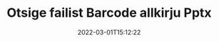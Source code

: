 ---
############################# Static ############################
layout: "auto-gen-signature"
date: 2022-03-01T15:12:22
draft: false
operation: Search
signaturetype: Barcode
fileformat: Pptx
productName: .NET
lang: et
productCode: net
otherformats: pdf doc docx docm dot dotm dotx odt ott rtf xls xlsx xlsm xlsb csv ods ots xltx xltm ppt pptx pps ppsx odp otp potx potm pptm ppsm png jpg bmp gif tiff svg webp wmf
breadcrumb: Search Barcode signatures at Pptx with C#

############################# Head ############################
head_title: "Otsige allkirju Barcode failist Pptx rakenduses C#"
head_description: "Kasutage .NET allkirjade Barcode otsimiseks failides Pptx, kasutades paari koodirida."

############################# Header ############################
title: "Otsige failist Barcode allkirju Pptx"
description: "Native API .NET võimaldab otsida allkirju Barcode juba allkirjastatud Pptx failides. Tehke oma Pptx dokumentides täpsem e-allkirjaotsing, kasutades paari koodirida."
bg_image: "https://cms.admin.containerize.com/templates/aspose/App_Themes/V3/images/bg/header1.png"
bg_overlay: false
button:
    enable: true

############################# SubMenu ############################
submenu:
    enable: true

    left:
        img_alt: "GroupDocs.Signature for .NET"
        image: "https://cms.admin.containerize.com/templates/groupdocs/images/product-logos/90x90-noborder/groupdocsature-net.png"
        product: "GroupDocs.Signature"
        platform: ".NET"



############################# About ############################
about:
    enable: true
    title: "Teave toote GroupDocs.Signature for .NET API kohta"
    content: |
        [GroupDocs.Signature for .NET](https://products.groupdocs.com/signature/net/) pakub .NET API-d dokumentide töötlemiseks, kasutades erinevaid allkirjatüüpe (nt tekste, pilte, digitaalseid sertifikaate, vöötkoode, QR-koode, templeid või metaandmeid). Kasutajad saavad lisada, kustutada, värskendada, kontrollida või otsida elektroonilisi allkirju PDF-failides, MS Wordi dokumentides, MS Exceli töövihikutes, MS PowerPointi esitlustes, Adobe Photoshopi failides ja erinevates pildivormingutes koos täiendava toega allkirjade atribuutide kohandamiseks vastavalt vajadusele.
    

############################# Steps ############################
steps:
    enable: true
    title_left: "Allkirjade Barcode otsimine failivormingus Pptx"
    content_left: |
        [GroupDocs.Signature for .NET](https://products.groupdocs.com/signature/net/) hõlbustab toote .NET arendajatel allkirjade Barcode otsimist oma rakendustest failides Pptx, rakendades mõnda lihtsat sammu.
        
        * Looge Signature klassi uus eksemplar ja edastage lähtedokumendi tee konstruktori parameetrina.
        * Looge otsingusuvandite objekt vastavalt oma vajadustele ja määrake otsingusuvandid.
        * Helistage Signature klassi eksemplari otsingumeetodile ja edastage sellele SearchOptions.
        * Töötle otsingutulemusi vastavalt oma nõudmistele.

    title_right: "Nõuded süsteemile"
    content_right: |
        Toodet GroupDocs.Signature for .NET toetavad kõik suuremad platvormid ja operatsioonisüsteemid. Enne alloleva koodi käivitamist veenduge, et teie süsteemi on installitud järgmised eeltingimused.

        * Operatsioonisüsteemid: Microsoft Windows, Linux, MacOS
        * Arenduskeskkonnad: Microsoft Visual Studio, Xamarin, MonoDevelop
        * Frameworks: .NET Framework, .NET Standard, .NET Core, Mono
        * Laadige alla toote GroupDocs.Signature for .NET uusim versioon saidilt [Nuget](https://www.nuget.org/packages/groupdocs.signature)
         
    code: |
        ```csharp    
        
        // Set up input Pptx file
        string filePath = "input.pptx";

        // Instantiate Signature for input file
        using (var signature = new GroupDocs.Signature.Signature(filePath))
        {
                //Create search options
                BarcodeSearchOptions options = new BarcodeSearchOptions()
                {
                    // specify special pages to search on 
                    AllPages = false,
                    // single page number
                    PageNumber = 1,
                    // set up text match type
                    MatchType = TextMatchType.Contains,
                    // specify text pattern to search
                    Text = "Text signature",
                    // return  Barcode images for processing
                    ReturnContent = true,
                    // set up type of returned  Barcode images
                    ReturnContentType = FileType.PNG
                };

                // search for Barcode signatures in Pptx document
                List<BarcodeSignature> signatures = signature.Search<BarcodeSignature>(options);

                // process signatures which were found                
                foreach (BarcodeSignature item in signatures)
                {
                    //...
                }
        }

        ```

############################# Demos ############################
demos:
    enable: true
    title: "Otsige Barcode elektroonilisi allkirju reaalajas demo"
    content: |
       Otsige kohe dokumendist erinevaid elektroonilisi allkirju Pptx-failidele, külastades veebisaiti [GroupDocs.Signature App](https://products.groupdocs.app/signature/family).

        
############################# More Formats ############################
more_formats:
    enable: true
    title: "Otsige teisi Barcode allkirju, kasutades C#"
    content: |
        "Elektroonilised allkirjad otsivad erinevatest dokumentidest. Leidke allkirjad ühest populaarsest failivormingust, nagu allpool näidatud."
    format: 
           
       
back_to_top:
    enable: true
---